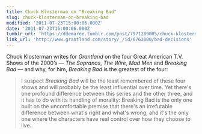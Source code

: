 ```yaml
---
title: Chuck Klosterman on "Breaking Bad"
slug: chuck-klosterman-on-breaking-bad
modified: '2011-07-23T15:00:06.000Z'
date: '2011-07-23T15:00:06.000Z'
tumblr_url: 'https://ddemaree.tumblr.com/post/7971289005/chuck-klosterman-on-breaking-bad'
link_url: 'http://www.grantland.com/story/_/id/6763000/bad-decisions'
---
```

Chuck Klosterman writes for _Grantland_ on the four Great American T.V. Shows of the 2000’s — _The Sopranos_, _The Wire_, _Mad Men_ and _Breaking Bad_ — and why, for him, _Breaking Bad_ is the greatest of the four:

> I suspect _Breaking Bad_ will be the least remembered of these four shows and will probably be the least influential over time. Yet there's one profound difference between this series and the other three, and it has to do with its handling of morality: Breaking Bad is the only one built on the uncomfortable premise that there's an irrefutable difference between what's right and what's wrong, and it's the only one where the characters have real control over how they choose to live.
